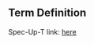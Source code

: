 ## Term Definition

Spec-Up-T link: <a href='https://weboftrust.github.io/WOT-terms/docs/glossary/keripy'>here</a>
